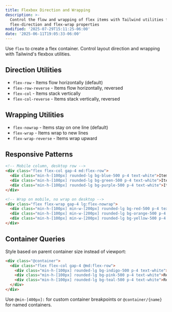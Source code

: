 ```yaml
---
title: Flexbox Direction and Wrapping
description: >-
  Control the flow and wrapping of flex items with Tailwind utilities for
  flex-direction and flex-wrap properties
modified: '2025-07-29T15:11:25-06:00'
date: '2025-06-11T19:05:33-06:00'
---
```


Use `flex` to create a flex container. Control layout direction and wrapping with Tailwind's flexbox utilities.

## Direction Utilities

- `flex-row` - Items flow horizontally (default)
- `flex-row-reverse` - Items flow horizontally, reversed
- `flex-col` - Items stack vertically
- `flex-col-reverse` - Items stack vertically, reversed

## Wrapping Utilities

- `flex-nowrap` - Items stay on one line (default)
- `flex-wrap` - Items wrap to new lines
- `flex-wrap-reverse` - Items wrap upward

## Responsive Patterns

```html tailwind
<!-- Mobile column, desktop row -->
<div class="flex flex-col gap-4 md:flex-row">
  <div class="min-h-[100px] rounded-lg bg-blue-500 p-4 text-white">Item 1</div>
  <div class="min-h-[100px] rounded-lg bg-green-500 p-4 text-white">Item 2</div>
  <div class="min-h-[100px] rounded-lg bg-purple-500 p-4 text-white">Item 3</div>
</div>
```

```html tailwind
<!-- Wrap on mobile, no wrap on desktop -->
<div class="flex flex-wrap gap-4 lg:flex-nowrap">
  <div class="min-h-[100px] min-w-[200px] rounded-lg bg-red-500 p-4 text-white">Item 1</div>
  <div class="min-h-[100px] min-w-[200px] rounded-lg bg-orange-500 p-4 text-white">Item 2</div>
  <div class="min-h-[100px] min-w-[200px] rounded-lg bg-yellow-500 p-4 text-white">Item 3</div>
</div>
```

## Container Queries

Style based on parent container size instead of viewport:

```html tailwind
<div class="@container">
  <div class="flex flex-col gap-4 @md:flex-row">
    <div class="min-h-[100px] rounded-lg bg-indigo-500 p-4 text-white">Responsive Item 1</div>
    <div class="min-h-[100px] rounded-lg bg-pink-500 p-4 text-white">Responsive Item 2</div>
    <div class="min-h-[100px] rounded-lg bg-teal-500 p-4 text-white">Responsive Item 3</div>
  </div>
</div>
```

Use `@min-[400px]:` for custom container breakpoints or `@container/{name}` for named containers.
